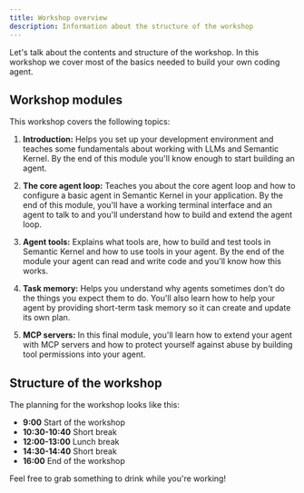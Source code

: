 ```yaml
---
title: Workshop overview
description: Information about the structure of the workshop
---
```


Let's talk about the contents and structure of the workshop. In this workshop
we cover most of the basics needed to build your own coding agent.

## Workshop modules

This workshop covers the following topics:

1. **Introduction:** Helps you set up your development environment and teaches
   some fundamentals about working with LLMs and Semantic Kernel. By the end
   of this module you'll know enough to start building an agent.

2. **The core agent loop:** Teaches you about the core agent loop and how to
   configure a basic agent in Semantic Kernel in your application. By the end of
   this module, you'll have a working terminal interface and an agent to talk
   to and you'll understand how to build and extend the agent loop.

3. **Agent tools:** Explains what tools are, how to build and test tools in
   Semantic Kernel and how to use tools in your agent. By the end of the module
   your agent can read and write code and you'll know how this works.

4. **Task memory:** Helps you understand why agents sometimes don't do the things
   you expect them to do. You'll also learn how to help your agent by providing
   short-term task memory so it can create and update its own plan.

5. **MCP servers:** In this final module, you'll learn how to extend your agent
   with MCP servers and how to protect yourself against abuse by building tool
   permissions into your agent.

## Structure of the workshop

The planning for the workshop looks like this:

- **9:00** Start of the workshop
- **10:30-10:40** Short break
- **12:00-13:00** Lunch break
- **14:30-14:40** Short break
- **16:00** End of the workshop

Feel free to grab something to drink while you're working!